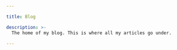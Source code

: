 ```yaml
---

title: Blog

description: >-
  The home of my blog. This is where all my articles go under.

---
```

